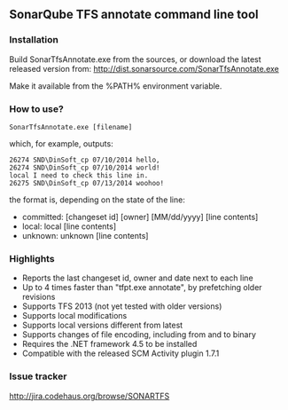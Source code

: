 ## SonarQube TFS annotate command line tool

### Installation

Build SonarTfsAnnotate.exe from the sources,
or download the latest released version from: http://dist.sonarsource.com/SonarTfsAnnotate.exe

Make it available from the %PATH% environment variable.

### How to use?

	SonarTfsAnnotate.exe [filename]

which, for example, outputs:

	26274 SND\DinSoft_cp 07/10/2014 hello,
	26274 SND\DinSoft_cp 07/10/2014 world!
	local I need to check this line in.
	26275 SND\DinSoft_cp 07/13/2014 woohoo!

the format is, depending on the state of the line:

* committed: [changeset id] [owner] [MM/dd/yyyy] [line contents]
* local: local [line contents]
* unknown: unknown [line contents]

### Highlights

* Reports the last changeset id, owner and date next to each line
* Up to 4 times faster than "tfpt.exe annotate", by prefetching older revisions
* Supports TFS 2013 (not yet tested with older versions)
* Supports local modifications
* Supports local versions different from latest
* Supports changes of file encoding, including from and to binary
* Requires the .NET framework 4.5 to be installed
* Compatible with the released SCM Activity plugin 1.7.1

### Issue tracker

http://jira.codehaus.org/browse/SONARTFS
